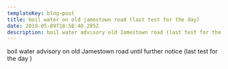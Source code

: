 ```yaml
---
templateKey: blog-post
title: boil water on old jamestown road (last test for the day)
date: 2019-05-09T18:58:40.295Z
description: boil water advisory old Jamestown road (last test for the day)
---
```

boil water advisory on old Jamestown road until further notice (last test for the day )

